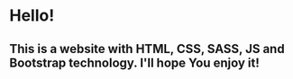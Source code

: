 # Hello!
## This is a website with HTML, CSS, SASS, JS and Bootstrap technology. I'll hope You enjoy it!